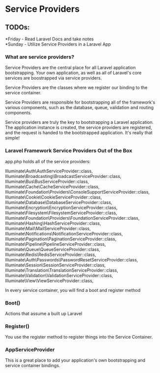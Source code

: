 # Service Providers

## TODOs:
*Friday - Read Laravel Docs and take notes <br />
*Sunday - Utilize Service Providers in a Laravel App

### What are service providers?
Service Providers are the central place for all Laravel application bootstrapping. Your own application, as well as all of Laravel's core services are boostrapped via service providers. 

Service Providers are the classes where we register our binding to the service container. 

Service Providers are responsible for bootstrapping all of the framework's various components, such as the database, queue, validation and routing components. 

Service providers are truly the key to bootstrapping a Laravel application. The application instance is created, the service providers are registered, and the request is handed to the bootstrapped application. It's really that simple!

### Laravel Framework Service Providers Out of the Box
app.php holds all of the service providers: 

Illuminate\Auth\AuthServiceProvider::class,
Illuminate\Broadcasting\BroadcastServiceProvider::class,
Illuminate\Bus\BusServiceProvider::class,
Illuminate\Cache\CacheServiceProvider::class,
Illuminate\Foundation\Providers\ConsoleSupportServiceProvider::class,
Illuminate\Cookie\CookieServiceProvider::class,
Illuminate\Database\DatabaseServiceProvider::class,
Illuminate\Encryption\EncryptionServiceProvider::class,
Illuminate\Filesystem\FilesystemServiceProvider::class,
Illuminate\Foundation\Providers\FoundationServiceProvider::class,
Illuminate\Hashing\HashServiceProvider::class,
Illuminate\Mail\MailServiceProvider::class,
Illuminate\Notifications\NotificationServiceProvider::class,
Illuminate\Pagination\PaginationServiceProvider::class,
Illuminate\Pipeline\PipelineServiceProvider::class,
Illuminate\Queue\QueueServiceProvider::class,
Illuminate\Redis\RedisServiceProvider::class,
Illuminate\Auth\Passwords\PasswordResetServiceProvider::class,
Illuminate\Session\SessionServiceProvider::class,
Illuminate\Translation\TranslationServiceProvider::class,
Illuminate\Validation\ValidationServiceProvider::class,
Illuminate\View\ViewServiceProvider::class,

In every service container, you will find a boot and register method

### Boot()
Actions that assume a built up Laravel

### Register()
You use the register method to register things into the Service Container.

### AppServiceProvider
This is a great place to add your application's own bootstrapping and service container bindings.